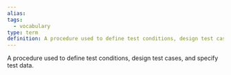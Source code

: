 ```yaml
---
alias: 
tags:
  - vocabulary
type: term
definition: A procedure used to define test conditions, design test cases, and specify test data.
---
```


A procedure used to define test conditions, design test cases, and specify test data.